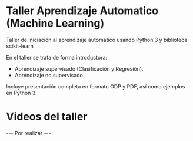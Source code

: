 # Taller Aprendizaje Automatico (Machine Learning) 
Taller de iniciación al aprendizaje automático usando Python 3 y biblioteca scikit-learn

En el taller se trata de forma introductora:
* Aprendizaje supervisado (Clasificación y Regresión).
* Aprendizaje no supervisado.

Incluye presentación completa en formato ODP y PDF, así como ejemplos en Python 3.

# Videos del taller
--- Por realizar ---
